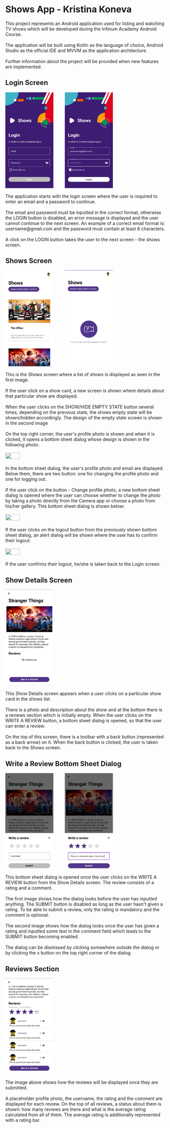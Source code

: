 # Shows App - Kristina Koneva
This project represents an Android application
used for listing and watching TV shows which will be developed
during the Infinum Academy Android Course. <br /> <br />
The application will be built using Kotlin as the language of choice,
Android Studio as the official IDE and MVVM as the application architecture. <br /> <br />
Further information about the project will be provided when new features are implemented.

## Login Screen
<p align="left">
<img src="README_images/login_screen_without_input.png" width="30%" height="30%"/>
&nbsp; &nbsp; &nbsp; &nbsp;
<img src="README_images/login_screen_with_input.png" width="30%" height="30%"/>
</p>
The application starts with the login screen where the user is required to enter an email and a password to continue. <br /><br />
The email and password must be inputted in the correct format, otherwise the LOGIN button is disabled, an error message is displayed and the user cannot continue to the next screen. 
An example of a correct email format is: username@gmail.com and the password must contain at least 6 characters. <br /> <br />
A click on the LOGIN button takes the user to the next screen - the shows screen.

## Shows Screen
<p align="left">
<img src="README_images/shows_screen.png" width="30%" height="30%"/>
&nbsp; &nbsp; &nbsp; &nbsp;
<img src="README_images/shows_screen_empty_state.png" width="30%" height="30%"/>
</p>
This is the Shows screen where a list of shows is displayed as seen in the first image. <br /> <br />
If the user click on a show card, a new screen is shown where details about that particular show are displayed. <br /> <br />
When the user clicks on the SHOW/HIDE EMPTY STATE button several times, 
depending on the previous state, the shows empty state will be shown/hidden accordingly. 
The design of the empty state screen is shown in the second image <br /> <br />
On the top right corner, the user's profile photo is shown and when it is clicked, it opens a bottom sheet dialog whose design is shown in the following photo: <br /> <br />
<img src="README_images/profile_photo_dialog" width="30%" height="30%"/> <br /> <br />
In the bottom sheet dialog, the user's profile photo and email are displayed. Below them, there are two button: one for changing the profile photo and one for logging out. <br /> <br />
If the user click on the button - Change profile photo, 
a new bottom sheet dialog is opened where the user can choose whether to change the photo 
by taking a photo directly from the Camera app or choose a photo from his/her gallery. This bottom sheet dialog is shown below: <br /> <br />
<img src="README_images/change_profile_photo_method" width="30%" height="30%"/> <br /> <br />
If the user clicks on the logout button from the previously shown bottom sheet dialog, an alert dialog will be shown where the user has to confirm their logout: <br /> <br />
<img src="README_images/logout_alert_dialog" width="30%" height="30%"/> <br /> <br />
If the user confirms their logout, he/she is taken back to the Login screen.

## Show Details Screen
<p align="left">
<img src="README_images/show_details_screen.png" width="30%" height="30%"/>
</p>
This Show Details screen appears when a user clicks on a particular show card in the shows list. <br /> <br />
There is a photo and description about the show and at the bottom there is a reviews section which is initially empty. 
When the user clicks on the WRITE A REVIEW button, a bottom sheet dialog is opened, so that the user can enter a review. <br /> <br />
On the top of this screen, there is a toolbar with a back button (represented as a back arrow) on it. When the back button is clicked, 
the user is taken back to the Shows screen.

## Write a Review Bottom Sheet Dialog
<p align="left">
<img src="README_images/write_review_dialog_without_input.png" width="30%" height="30%"/>
&nbsp; &nbsp; &nbsp; &nbsp;
<img src="README_images/write_review_dialog_with_input.png" width="30%" height="30%"/>
</p>
This bottom sheet dialog is opened once the user clicks on the WRITE A REVIEW button from the Show Details screen.
The review consists of a rating and a comment. <br /> <br />
The first image shows how the dialog looks before the user has inputted anything. The SUBMIT button is disabled
as long as the user hasn't given a rating. To be able to submit a review, 
only the rating is mandatory and the comment is optional. <br /> <br />
The second image shows how the dialog looks once the user has given a rating 
and inputted some text in the comment field which leads to the SUBMIT button becoming enabled. <br /> <br />
The dialog can be dismissed by clicking somewhere outside the dialog or by clicking the x button on the top right corner of the dialog.

## Reviews Section
<p align="left">
<img src="README_images/reviews_section.png" width="30%" height="30%"/>
</p>
The image above shows how the reviews will be displayed once they are submitted. <br /> <br />
A placeholder profile photo, the username, the rating and the comment are displayed for each review.
On the top of all reviews, a status about them is shown: how many reviews are there and what is the average rating calculated from all of them. 
The average rating is additionally represented with a rating bar.